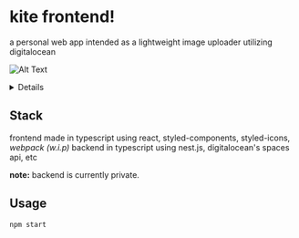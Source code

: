 # kite frontend!

a personal web app intended as a lightweight image uploader utilizing digitalocean

![Alt Text](https://i.ibb.co/ypsCbRz/Screen-Shot-2021-11-17-at-1-55-47-PM.png
)


<Details>
  
![Alt Text](https://media.giphy.com/media/WgHryLDYO7fzEQVFaz/giphy.gif)
  
</Details>



## Stack
frontend made in typescript using react, styled-components, styled-icons, *webpack (w.i.p)*
backend in typescript using nest.js, digitalocean's spaces api, etc


**note:** backend is currently private.

## Usage

```bash
npm start
```
